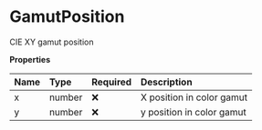 # GamutPosition

CIE XY gamut position

**Properties**

| Name | Type   | Required | Description               |
| :--- | :----- | :------- | :------------------------ |
| x    | number | ❌       | X position in color gamut |
| y    | number | ❌       | y position in color gamut |

<!-- This file was generated by liblab | https://liblab.com/ -->
